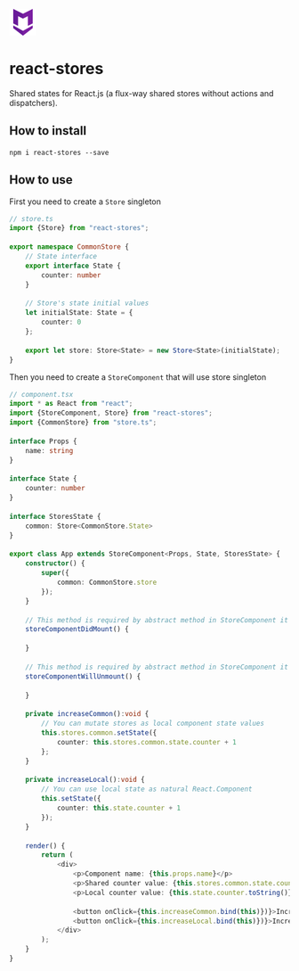 ![react-stores](https://github.com/adam-p/markdown-here/raw/master/src/common/images/icon48.png)

# react-stores
Shared states for React.js (a flux-way shared stores without actions and dispatchers).

## How to install
```
npm i react-stores --save
```

## How to use

First you need to create a `Store` singleton
```typescript
// store.ts
import {Store} from "react-stores";

export namespace CommonStore {
    // State interface
    export interface State {
        counter: number
    }

    // Store's state initial values
    let initialState: State = {
        counter: 0
    };

    export let store: Store<State> = new Store<State>(initialState);
}
```

Then you need to create a `StoreComponent` that will use store singleton
```typescript
// component.tsx
import * as React from "react";
import {StoreComponent, Store} from "react-stores";
import {CommonStore} from "store.ts";

interface Props {
    name: string
}

interface State {
    counter: number
}

interface StoresState {
    common: Store<CommonStore.State>
}

export class App extends StoreComponent<Props, State, StoresState> {
    constructor() {
        super({
            common: CommonStore.store
        });
    }
    
    // This method is required by abstract method in StoreComponent it works as default React.Component.componentDidMount()
    storeComponentDidMount() {

    }
    
    // This method is required by abstract method in StoreComponent it works as default React.Component.componentWillUnmount()
    storeComponentWillUnmount() {

    }

    private increaseCommon():void {
        // You can mutate stores as local component state values
        this.stores.common.setState({
            counter: this.stores.common.state.counter + 1
        };
    }

    private increaseLocal():void {
        // You can use local state as natural React.Component
        this.setState({
            counter: this.state.counter + 1
        });
    }

    render() {
        return (
            <div>
                <p>Component name: {this.props.name}</p>
	            <p>Shared counter value: {this.stores.common.state.counter.toString()}</p>
                <p>Local counter value: {this.state.counter.toString()}</p>

                <button onClick={this.increaseCommon.bind(this)})}>Increase common counter value</button>
                <button onClick={this.increaseLocal.bind(this)})}>Increase local counter value</button>
            </div>
        );
    }
}

```